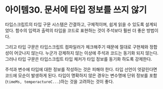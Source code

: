 # 아이템30. 문서에 타입 정보를 쓰지 않기

타입스크립트의 타입 구문 시스템은 간결하고, 구체적이며, 쉽게 읽을 수 있도록 설계되었다. 함수의 입력과 출력의 타입을 코드로 표현하는 것이 주석보다 훨씬 더 좋은 방법이다.

그리고 타입 구문은 타입스크립트 컴파일러가 체크해주기 때문에 절대로 구현체와 정합성이 어긋나지 않는다. 누군가 강제하지 않는 이상에 주석과 코드는 동기화 되지 않는다. 그러나 타입 구문은 타입스크립트 타입 체커가 타입 정보를 동기화 하도록 강제한다.

주석과 변수에 타입에 대한 정보를 작성하는 것은 피해야 한다. 타입 선언이 엇갈린다면 코드에 모순이 발생하게 된다. 타입이 명확하지 않은 경우는 변수명에 단위 정보를 포함(`timeMs, temperactureC...`)하는 것을 고려하는 것이 좋다.
